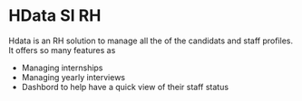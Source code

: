 # HData SI RH

Hdata is an RH solution to manage all the of the candidats and staff profiles. 
It offers so many features as 

  - Managing internships
  - Managing yearly interviews 
  - Dashbord to help have a quick view of their staff status
